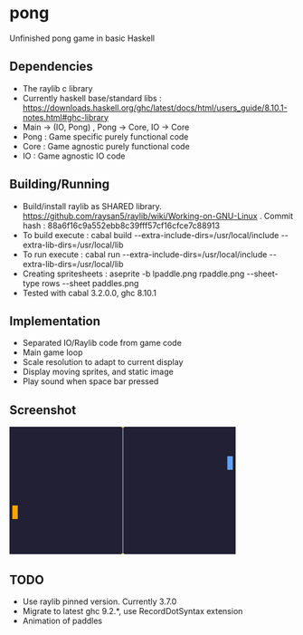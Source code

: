 # pong
Unfinished pong game in basic Haskell

## Dependencies
* The raylib c library
* Currently haskell base/standard libs : https://downloads.haskell.org/ghc/latest/docs/html/users_guide/8.10.1-notes.html#ghc-library
* Main -> (IO, Pong) , Pong -> Core, IO -> Core
* Pong : Game specific purely functional code
* Core : Game agnostic purely functional code
* IO : Game agnostic IO code

## Building/Running
* Build/install raylib as SHARED library. https://github.com/raysan5/raylib/wiki/Working-on-GNU-Linux . Commit hash : 88a6f16c9a552ebb8c39fff57cf16cfce7c88913
* To build execute : cabal build --extra-include-dirs=/usr/local/include --extra-lib-dirs=/usr/local/lib
* To run execute : cabal run --extra-include-dirs=/usr/local/include --extra-lib-dirs=/usr/local/lib
* Creating spritesheets : aseprite -b lpaddle.png rpaddle.png --sheet-type rows --sheet paddles.png
* Tested with cabal 3.2.0.0, ghc 8.10.1

## Implementation
* Separated IO/Raylib code from game code
* Main game loop
* Scale resolution to adapt to current display
* Display moving sprites, and static image
* Play sound when space bar pressed

## Screenshot
![Screenshot image](https://github.com/danielc777888/pong/blob/main/screenshot.png "Screenshot")

## TODO
* Use raylib pinned version. Currently 3.7.0
* Migrate to latest ghc 9.2.*, use RecordDotSyntax extension
* Animation of paddles